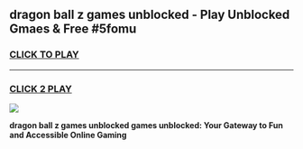 
## dragon ball z games unblocked - Play Unblocked Gmaes & Free #5fomu
<h3>
<a href="https://news.freeplayer.one?title=dragon_ball_z_games_unblocked&ref=26F">CLICK TO PLAY</a></h3>
<hr>

<h3>
<a href="https://news.freeplayer.one?title=dragon_ball_z_games_unblocked&ref=26F">CLICK 2 PLAY</a>
  
</h3>

<a href="https://news.freeplayer.one?title=dragon_ball_z_games_unblocked&ref=26F/"><img src="https://clearcache.store/games.png"></a>


**dragon ball z games unblocked games unblocked: Your Gateway to Fun and Accessible Online Gaming**
